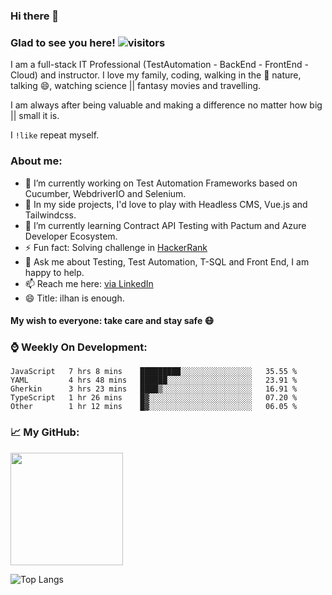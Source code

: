 ### Hi there 👋

<!--
**ikoral/ikoral** is a ✨ _special_ ✨ repository because its `README.md` (this file) appears on your GitHub profile.
-->

### Glad to see you here! ![visitors](https://visitor-badge.laobi.icu/badge?page_id=ikoral.ikoral)

I am a full-stack IT Professional (TestAutomation - BackEnd - FrontEnd - Cloud) and instructor. I love my family, coding, walking in the :herb: nature, talking 😄, watching science || fantasy movies and travelling.

I am always after being valuable and making a difference no matter how big || small it is.

I <code>!like</code> repeat myself.

### About me:
- 🔭 I’m currently working on Test Automation Frameworks based on Cucumber, WebdriverIO and Selenium.
- 🔭 In my side projects, I'd love to play with Headless CMS, Vue.js and Tailwindcss.
- 🌱 I’m currently learning Contract API Testing with Pactum and Azure Developer Ecosystem.
- ⚡ Fun fact: Solving challenge in [HackerRank](https://www.hackerrank.com/ikoral)
- 💬 Ask me about Testing, Test Automation, T-SQL and Front End, I am happy to help.
- 📫 Reach me here: [via LinkedIn](https://www.linkedin.com/in/ilhankoral/)
- 😄 Title: ilhan is enough.

#### My wish to everyone: take care and stay safe :mask:

### :watch: Weekly On Development:
<!--START_SECTION:waka-->
```text
JavaScript   7 hrs 8 mins    █████████░░░░░░░░░░░░░░░░   35.55 % 
YAML         4 hrs 48 mins   ██████░░░░░░░░░░░░░░░░░░░   23.91 % 
Gherkin      3 hrs 23 mins   ████▒░░░░░░░░░░░░░░░░░░░░   16.91 % 
TypeScript   1 hr 26 mins    █▓░░░░░░░░░░░░░░░░░░░░░░░   07.20 % 
Other        1 hr 12 mins    █▓░░░░░░░░░░░░░░░░░░░░░░░   06.05 % 
```
<!--END_SECTION:waka-->

### :chart_with_upwards_trend: My GitHub:
<img height="180em" src="https://github-readme-stats.vercel.app/api?username=ikoral&show_icons=true&hide_border=true&&count_private=true&include_all_commits=true" /></span>

![Top Langs](https://github-readme-stats.vercel.app/api/top-langs/?username=ikoral&layout=compact)


